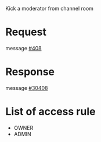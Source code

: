 Kick a moderator from channel room

# Request
message [#408](../../proto/README.md#action_408)

# Response
message [#30408](../../proto/README.md#action_30408)

# List of access rule
* OWNER
* ADMIN